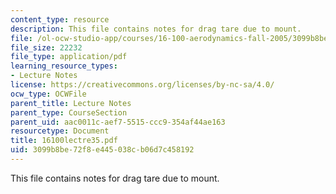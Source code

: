 ```yaml
---
content_type: resource
description: This file contains notes for drag tare due to mount.
file: /ol-ocw-studio-app/courses/16-100-aerodynamics-fall-2005/3099b8be72f8e445038cb06d7c458192_16100lectre35.pdf
file_size: 22232
file_type: application/pdf
learning_resource_types:
- Lecture Notes
license: https://creativecommons.org/licenses/by-nc-sa/4.0/
ocw_type: OCWFile
parent_title: Lecture Notes
parent_type: CourseSection
parent_uid: aac0011c-aef7-5515-ccc9-354af44ae163
resourcetype: Document
title: 16100lectre35.pdf
uid: 3099b8be-72f8-e445-038c-b06d7c458192
---
```

This file contains notes for drag tare due to mount.